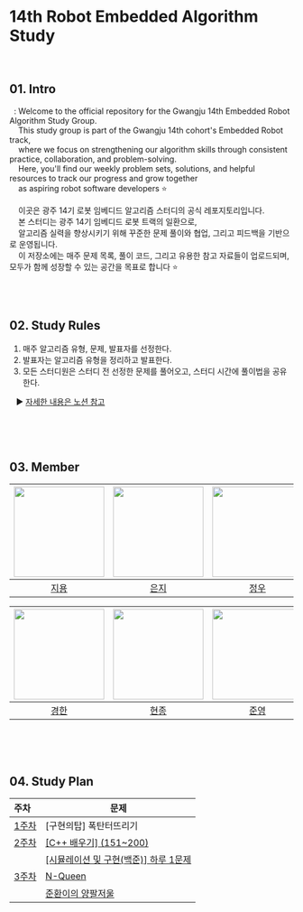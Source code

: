 # 14th Robot Embedded Algorithm Study
<br>

## 01. Intro
&nbsp; : Welcome to the official repository for the Gwangju 14th Embedded Robot Algorithm Study Group. <br>
&nbsp;&nbsp;&nbsp;&nbsp;This study group is part of the Gwangju 14th cohort's Embedded Robot track, <br>
&nbsp;&nbsp;&nbsp;&nbsp;where we focus on strengthening our algorithm skills through consistent practice, collaboration, and problem-solving.<br>
&nbsp;&nbsp;&nbsp;&nbsp;Here, you'll find our weekly problem sets, solutions, and helpful resources to track our progress and grow together <br>
&nbsp;&nbsp;&nbsp;&nbsp;as aspiring robot software developers ⭐ <br>

&nbsp;&nbsp;&nbsp;&nbsp;이곳은 광주 14기 로봇 임베디드 알고리즘 스터디의 공식 레포지토리입니다. <br>
&nbsp;&nbsp;&nbsp;&nbsp;본 스터디는 광주 14기 임베디드 로봇 트랙의 일환으로, <br>
&nbsp;&nbsp;&nbsp;&nbsp;알고리즘 실력을 향상시키기 위해 꾸준한 문제 풀이와 협업, 그리고 피드백을 기반으로 운영됩니다.<br>
&nbsp;&nbsp;&nbsp;&nbsp;이 저장소에는 매주 문제 목록, 풀이 코드, 그리고 유용한 참고 자료들이 업로드되며, 모두가 함께 성장할 수 있는 공간을 목표로 합니다 ⭐

<br><br>

## 02. Study Rules
1. 매주 알고리즘 유형, 문제, 발표자를 선정한다.
2. 발표자는 알고리즘 유형을 정리하고 발표한다.
3. 모든 스터디원은 스터디 전 선정한 문제를 풀어오고, 스터디 시간에 풀이법을 공유한다. <br>

&nbsp;&nbsp;&nbsp;▶ [자세한 내용은 노션 참고](https://www.notion.so/2025-My-Algorithm-Study-2392861b1c4e8061b5a9e9203770a83e)

<br><br><br>

## 03. Member
| <img src="https://avatars.githubusercontent.com/u/156050624?v=4" width="160"/> | <img src="https://avatars.githubusercontent.com/u/89649741?v=4" width="160"/> | <img src="https://avatars.githubusercontent.com/u/166903930?v=4" width="160"/> | <img src="https://avatars.githubusercontent.com/u/178368952?v=4" width="160"/> |
|:---:|:---:|:---:|:---:|
| [지용](https://github.com/WholeLottaYong?tab=repositories) | [은지](https://github.com/EunByu1) | [정우](https://github.com/SolBam) | [윤섭](https://github.com/choiyunseop) |

| <img src="https://avatars.githubusercontent.com/u/139937235?v=4" width="160"/> | <img src="https://avatars.githubusercontent.com/u/114475395?v=4" width="160"/> | <img src="https://avatars.githubusercontent.com/u/60430391?v=4" width="160"/> | <img src="https://avatars.githubusercontent.com/u/0?v=4" width="160"/> |
|:---:|:---:|:---:|:---:|
| [경한](https://github.com/8lvReroll) | [현종](https://github.com/guswhd?tab=repositories) | [준영](https://github.com/kriket-kim/) |  |


<br><br><br>

## 04. Study Plan
|주차|문제|
|:----|-----|
|<span style="color:purple">[1주차](https://github.com/14th-robot-algorithm-study/week1)<span>|[구현의탑] 폭탄터뜨리기|
|<span style="color:purple">[2주차](https://github.com/14th-robot-algorithm-study/week2)<span>|[[C++ 배우기] (151~200)](https://www.acmicpc.net/workbook/view/569)|
||[[시뮬레이션 및 구현(백준)] 하루 1문제](https://solved.ac/problems/tags/implementation?sort=id&direction=asc&page=1)|
|<span style="color:purple">[3주차](https://github.com/14th-robot-algorithm-study/week3)<span>|[N-Queen](https://swexpertacademy.com/main/code/problem/problemDetail.do?contestProbId=AV7GKs06AU0DFAXB)|
||[준환이의 양팔저울](https://swexpertacademy.com/main/code/problem/problemDetail.do?contestProbId=AWAe7XSKfUUDFAUw)|

